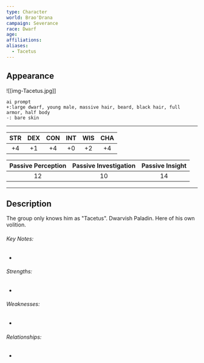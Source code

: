 ```yaml
---
type: Character
world: Brao'Drana
campaign: Severance
race: Dwarf
age: 
affiliations: 
aliases:
  - Tacetus
---
```

## Appearance
![[img-Tacetus.jpg]]
```
ai prompt
+:large dwarf, young male, massive hair, beard, black hair, full armor, half body
-: bare skin
```
---

| STR | DEX | CON | INT | WIS | CHA |
| :-: | :-: | :-: | :-: | :-: | :-: |
| +4  | +1  | +4  | +0  | +2  | +4  |

| Passive Perception | Passive Investigation | Passive Insight |
| :----------------: | :-------------------: | :-------------: |
|         12         |          10           |       14        |

---

## Description
The group only knows him as "Tacetus".
Dwarvish Paladin.
Here of his own volition.

###### Key Notes:
- 

###### Strengths:
- 

###### Weaknesses:
- 

###### Relationships:
- 